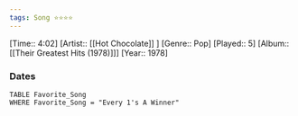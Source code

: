 ```yaml
---
tags: Song ⭐⭐⭐⭐ 
---
```

[Time:: 4:02]
[Artist:: [[Hot Chocolate]] ]
[Genre:: Pop]
[Played:: 5]
[Album:: [[Their Greatest Hits (1978)]]]
[Year:: 1978]
### Dates
````dataview
TABLE Favorite_Song
WHERE Favorite_Song = "Every 1's A Winner"
````